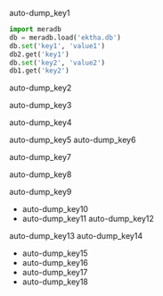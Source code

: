 auto-dump_key1
```python
import meradb
db = meradb.load('ektha.db')
db.set('key1', 'value1')
db2.get('key1')
db.set('key2', 'value2')
db1.get('key2')
```
auto-dump_key2


auto-dump_key3


auto-dump_key4


auto-dump_key5
auto-dump_key6


auto-dump_key7


auto-dump_key8


auto-dump_key9


- auto-dump_key10
- auto-dump_key11
auto-dump_key12


auto-dump_key13
auto-dump_key14
- auto-dump_key15
- auto-dump_key16
- auto-dump_key17
- auto-dump_key18
